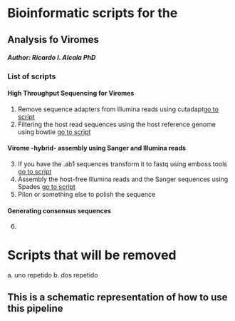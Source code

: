 # Bioinformatic scripts for the 
## Analysis fo Viromes

##### Author: Ricardo I. Alcala PhD

### List of scripts 
#### High Throughput Sequencing for Viromes
1. Remove sequence adapters from Illumina reads using cutadapt[go to script](https://github.com/ricardoi/VirPMex/blob/main/scripts/cut_adapt.sh)
2. Filtering the host read sequences using the host reference genome using bowtie [go to script](https://github.com/ricardoi/VirPMex/blob/main/scripts/host_genomeseqs-removal.sh)
#### Virome -hybrid- assembly using Sanger and Illumina reads 
3. If you have the .ab1 sequences transform it to fastq using emboss tools [go to script](https://github.com/ricardoi/VirPMex/blob/main/scripts/abi2fastq.sh)
4. Assembly the host-free Illumina reads and the Sanger sequences using Spades [go to script](https://github.com/ricardoi/VirPMex/blob/main/scripts/Spades_metaviralassembler.sh)
5. Pilon or something else to polish the sequence
#### Generating consensus sequences 
6. 

# Scripts that will be removed
a. uno repetido
b. dos repetido

This is a schematic representation of how to use this pipeline
- 
